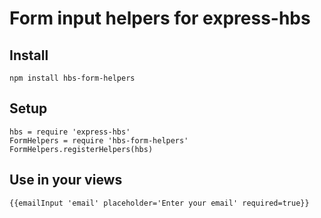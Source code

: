 # Form input helpers for express-hbs

## Install

    npm install hbs-form-helpers

## Setup

    hbs = require 'express-hbs'
    FormHelpers = require 'hbs-form-helpers'
    FormHelpers.registerHelpers(hbs)

## Use in your views


    {{emailInput 'email' placeholder='Enter your email' required=true}}